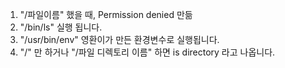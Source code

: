 1. "/파일이름" 했을 때, Permission denied 만듦
2. "/bin/ls" 실행 됩니다.
3. "/usr/bin/env" 영환이가 만든 환경변수로 실행됩니다.
4. "/" 만 하거나 "/파일 디렉토리 이름" 하면 is directory 라고 나옵니다.
